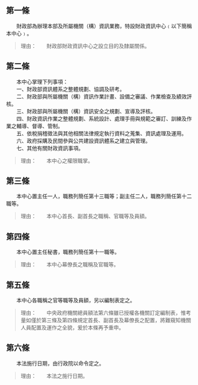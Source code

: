 第一條 
-------
　　財政部為辦理本部及所屬機關（構）資訊業務，特設財政資訊中心﹙以下簡稱本中心﹚。  
> 理由：　　財政部財政資訊中心之設立目的及隸屬關係。



第二條 
-------
　　本中心掌理下列事項：  
　　一、財政部資訊體系之整體規劃、協調及研考。  
　　二、財政部與所屬機關（構）資訊作業計畫、設備之審議、作業檢查及績效評核。  
　　三、財政部與所屬機關（構）資訊安全之規劃、宣導及評核。  
　　四、財政資訊作業之整體規劃、系統設計、處理手冊與規範之審訂、訓練及作業之輔導、督導、管制。  
　　五、依稅捐稽徵法與其他相關法律規定執行資料之蒐集、資訊處理及運用。  
　　六、政府採購及民間參與公共建設資訊體系之建立與管理。  
　　七、其他有關財政資訊事項。  
> 理由：　　本中心之權限職掌。



第三條 
-------
　　本中心置主任一人，職務列簡任第十三職等；副主任二人，職務列簡任第十二職等。  
> 理由：　　本中心首長、副首長之職稱、官職等及員額。



第四條 
-------
　　本中心置主任秘書，職務列簡任第十一職等。  
> 理由：　　本中心幕僚長之職稱及官職等。



第五條 
-------
　　本中心各職稱之官等職等及員額，另以編制表定之。  
> 理由：　　中央政府機關總員額法第六條雖已授權各機關訂定編制表，惟考量如僅於第三條及第四條規定首長、副首長及幕僚長之配置，將難窺知機關人員配置及運作之全貌，爰於本條再予重申。



第六條 
-------
　　本法施行日期，由行政院以命令定之。  
> 理由：　　本法之施行日期。
